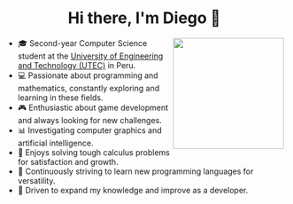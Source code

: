 <h1 align="center">Hi there, I'm Diego 👋</h1>

<img src="https://media.tenor.com/DimzPZMypFcAAAAM/laptop.gif" height="200" align="right" />

<ul>
    <li>🎓 Second-year Computer Science student at the <a href="https://www.utec.edu.pe/">University of Engineering and Technology (UTEC)</a> in Peru.</li>
    <li>💻 Passionate about programming and mathematics, constantly exploring and learning in these fields.</li>
    <li>🎮 Enthusiastic about game development and always looking for new challenges.</li>
    <li>📊 Investigating computer graphics and artificial intelligence.</li>
    <li>🧮 Enjoys solving tough calculus problems for satisfaction and growth.</li>
    <li>🌟 Continuously striving to learn new programming languages for versatility.</li>
    <li>🚀 Driven to expand my knowledge and improve as a developer.</li>
</ul>

<!--
**dfigueroaw/dfigueroaw** is a ✨ _special_ ✨ repository because its `README.md` (this file) appears on your GitHub profile.

Here are some ideas to get you started:

- 🔭 I’m currently working on ...
- 🌱 I’m currently learning ...
- 👯 I’m looking to collaborate on ...
- 🤔 I’m looking for help with ...
- 💬 Ask me about ...
- 📫 How to reach me: ...
- 😄 Pronouns: ...
- ⚡ Fun fact: ...
-->
